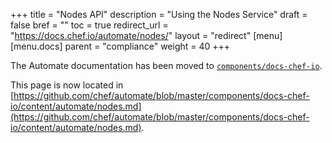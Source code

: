 +++
title = "Nodes API"
description = "Using the Nodes Service"
draft = false
bref = ""
toc = true
redirect_url = "https://docs.chef.io/automate/nodes/"
layout = "redirect"
[menu]
  [menu.docs]
    parent = "compliance"
    weight = 40
+++

The Automate documentation has been moved to [`components/docs-chef-io`](https://github.com/chef/automate/blob/master/components/docs-chef-io/).

This page is now located in [https://github.com/chef/automate/blob/master/components/docs-chef-io/content/automate/nodes.md](https://github.com/chef/automate/blob/master/components/docs-chef-io/content/automate/nodes.md).

